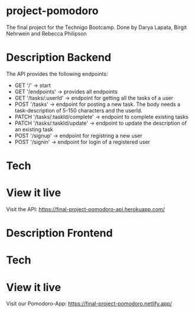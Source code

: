 # project-pomodoro
The final project for the Technigo Bootcamp. Done by Darya Lapata, Birgit Nehrwein and Rebecca Philipson


# Description Backend
The API provides the following endpoints:

- GET '/' -> start
- GET '/endpoints' -> provides all endpoints
- GET '/tasks/:userId' -> endpoint for getting all the tasks of a user
- POST '/tasks' -> endpoint for posting a new task. The body needs a task-description of 5-150 characters and the userId.
- PATCH '/tasks/:taskId/complete' -> endpoint to complete existing tasks
- PATCH '/tasks/:taskId/update' -> endpoint to update the description of an existing task
- POST '/signup' -> endpoint for registring a new user
- POST '/signin' -> endpoint for login of a registered user

# Tech

# View it live
Visit the API: https://final-project-pomodoro-api.herokuapp.com/

# Description Frontend


# Tech

# View it live
Visit our Pomodoro-App: https://final-project-pomodoro.netlify.app/
